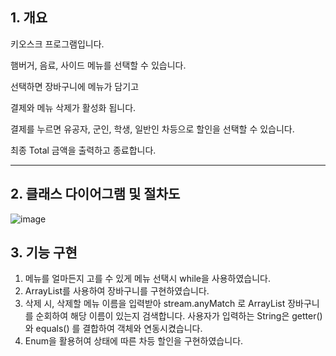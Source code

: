 ## 1. 개요
키오스크 프로그램입니다.

햄버거, 음료, 사이드 메뉴를 선택할 수 있습니다.

선택하면 장바구니에 메뉴가 담기고

결제와 메뉴 삭제가 활성화 됩니다.

결제를 누르면 유공자, 군인, 학생, 일반인 차등으로 할인을 선택할 수 있습니다.

최종 Total 금액을 출력하고 종료합니다.

---

## 2. 클래스 다이어그램 및 절차도

![image](https://github.com/user-attachments/assets/2df467e7-7b0d-470b-b69d-d62e0b84e95b)


## 3. 기능 구현

1. 메뉴를 얼마든지 고를 수 있게 메뉴 선택시 while을 사용하였습니다.
2. ArrayList를 사용하여 장바구니를 구현하였습니다.
3. 삭제 시, 삭제할 메뉴 이름을 입력받아 stream.anyMatch 로 ArrayList 장바구니를 순회하여 해당 이름이 있는지 검색합니다.
   사용자가 입력하는 String은 getter() 와 equals() 를 결합하여 객체와 연동시켰습니다.
4. Enum을 활용허여 상태에 따른 차등 할인을 구현하였습니다.

